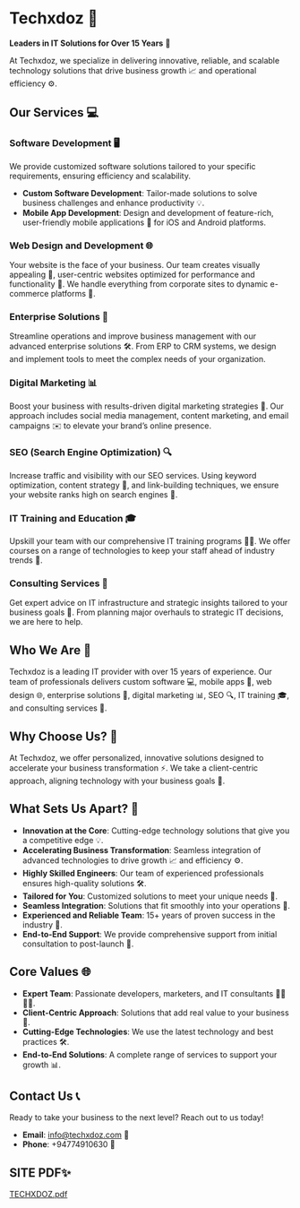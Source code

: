 # Techxdoz 🚀

**Leaders in IT Solutions for Over 15 Years** 💼

At Techxdoz, we specialize in delivering innovative, reliable, and scalable technology solutions that drive business growth 📈 and operational efficiency ⚙️.

## Our Services 💻

### Software Development 🖥️
We provide customized software solutions tailored to your specific requirements, ensuring efficiency and scalability.
- **Custom Software Development**: Tailor-made solutions to solve business challenges and enhance productivity 💡.
- **Mobile App Development**: Design and development of feature-rich, user-friendly mobile applications 📱 for iOS and Android platforms.

### Web Design and Development 🌐
Your website is the face of your business. Our team creates visually appealing 🎨, user-centric websites optimized for performance and functionality 🚀. We handle everything from corporate sites to dynamic e-commerce platforms 🛒.

### Enterprise Solutions 🏢
Streamline operations and improve business management with our advanced enterprise solutions 🛠️. From ERP to CRM systems, we design and implement tools to meet the complex needs of your organization.

### Digital Marketing 📊
Boost your business with results-driven digital marketing strategies 📣. Our approach includes social media management, content marketing, and email campaigns ✉️ to elevate your brand’s online presence.

### SEO (Search Engine Optimization) 🔍
Increase traffic and visibility with our SEO services. Using keyword optimization, content strategy 📝, and link-building techniques, we ensure your website ranks high on search engines 🌟.

### IT Training and Education 🎓
Upskill your team with our comprehensive IT training programs 🧑‍💻. We offer courses on a range of technologies to keep your staff ahead of industry trends 🚀.

### Consulting Services 🧠
Get expert advice on IT infrastructure and strategic insights tailored to your business goals 🎯. From planning major overhauls to strategic IT decisions, we are here to help.

## Who We Are 🤝
Techxdoz is a leading IT provider with over 15 years of experience. Our team of professionals delivers custom software 💻, mobile apps 📱, web design 🌐, enterprise solutions 🏢, digital marketing 📊, SEO 🔍, IT training 🎓, and consulting services 🧠.

## Why Choose Us? 🤔
At Techxdoz, we offer personalized, innovative solutions designed to accelerate your business transformation ⚡. We take a client-centric approach, aligning technology with your business goals 🎯.

## What Sets Us Apart? 🌟
- **Innovation at the Core**: Cutting-edge technology solutions that give you a competitive edge 💡.
- **Accelerating Business Transformation**: Seamless integration of advanced technologies to drive growth 📈 and efficiency ⚙️.
- **Highly Skilled Engineers**: Our team of experienced professionals ensures high-quality solutions 🛠️.
- **Tailored for You**: Customized solutions to meet your unique needs 🎯.
- **Seamless Integration**: Solutions that fit smoothly into your operations 🔄.
- **Experienced and Reliable Team**: 15+ years of proven success in the industry 🏅.
- **End-to-End Support**: We provide comprehensive support from initial consultation to post-launch 💼.

## Core Values 🌐
- **Expert Team**: Passionate developers, marketers, and IT consultants 👩‍💻👨‍💻.
- **Client-Centric Approach**: Solutions that add real value to your business 💼.
- **Cutting-Edge Technologies**: We use the latest technology and best practices 🛠️.
- **End-to-End Solutions**: A complete range of services to support your growth 📊.

## Contact Us 📞
Ready to take your business to the next level? Reach out to us today!

- **Email**: [info@techxdoz.com](mailto:info@techxdoz.com) 📧
- **Phone**: +94774910630 📱

## SITE PDF✨ 
[TECHXDOZ.pdf](https://github.com/user-attachments/files/17373166/TECHXDOZ.pdf)
